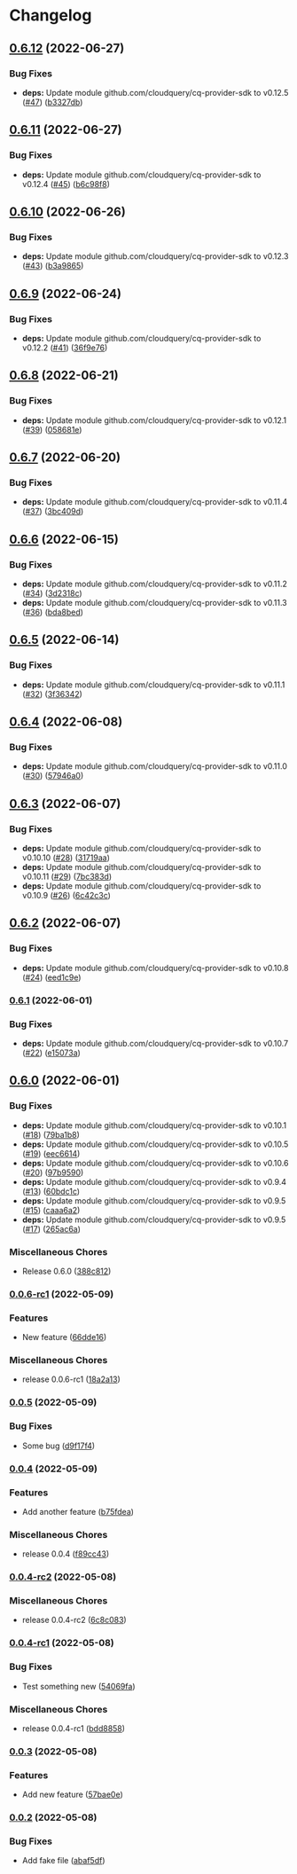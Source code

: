 # Changelog

## [0.6.12](https://github.com/cloudquery/cq-provider-releaseplayground/compare/v0.6.11...v0.6.12) (2022-06-27)


### Bug Fixes

* **deps:** Update module github.com/cloudquery/cq-provider-sdk to v0.12.5 ([#47](https://github.com/cloudquery/cq-provider-releaseplayground/issues/47)) ([b3327db](https://github.com/cloudquery/cq-provider-releaseplayground/commit/b3327db50089cd7da7515f47cf70d2e07e684659))

## [0.6.11](https://github.com/cloudquery/cq-provider-releaseplayground/compare/v0.6.10...v0.6.11) (2022-06-27)


### Bug Fixes

* **deps:** Update module github.com/cloudquery/cq-provider-sdk to v0.12.4 ([#45](https://github.com/cloudquery/cq-provider-releaseplayground/issues/45)) ([b6c98f8](https://github.com/cloudquery/cq-provider-releaseplayground/commit/b6c98f88d3b996ffc88c0ff200de1adb74503bda))

## [0.6.10](https://github.com/cloudquery/cq-provider-releaseplayground/compare/v0.6.9...v0.6.10) (2022-06-26)


### Bug Fixes

* **deps:** Update module github.com/cloudquery/cq-provider-sdk to v0.12.3 ([#43](https://github.com/cloudquery/cq-provider-releaseplayground/issues/43)) ([b3a9865](https://github.com/cloudquery/cq-provider-releaseplayground/commit/b3a9865f2e2ff4d24c4a64656c4b786649ba8677))

## [0.6.9](https://github.com/cloudquery/cq-provider-releaseplayground/compare/v0.6.8...v0.6.9) (2022-06-24)


### Bug Fixes

* **deps:** Update module github.com/cloudquery/cq-provider-sdk to v0.12.2 ([#41](https://github.com/cloudquery/cq-provider-releaseplayground/issues/41)) ([36f9e76](https://github.com/cloudquery/cq-provider-releaseplayground/commit/36f9e76a10cf47d62c02977e6f25dbed060cbd38))

## [0.6.8](https://github.com/cloudquery/cq-provider-releaseplayground/compare/v0.6.7...v0.6.8) (2022-06-21)


### Bug Fixes

* **deps:** Update module github.com/cloudquery/cq-provider-sdk to v0.12.1 ([#39](https://github.com/cloudquery/cq-provider-releaseplayground/issues/39)) ([058681e](https://github.com/cloudquery/cq-provider-releaseplayground/commit/058681e5bcb6c52ea3fd83d1a1a56ff24bd3bfea))

## [0.6.7](https://github.com/cloudquery/cq-provider-releaseplayground/compare/v0.6.6...v0.6.7) (2022-06-20)


### Bug Fixes

* **deps:** Update module github.com/cloudquery/cq-provider-sdk to v0.11.4 ([#37](https://github.com/cloudquery/cq-provider-releaseplayground/issues/37)) ([3bc409d](https://github.com/cloudquery/cq-provider-releaseplayground/commit/3bc409d0f810ed46534145b80837f9d3d7734b66))

## [0.6.6](https://github.com/cloudquery/cq-provider-releaseplayground/compare/v0.6.5...v0.6.6) (2022-06-15)


### Bug Fixes

* **deps:** Update module github.com/cloudquery/cq-provider-sdk to v0.11.2 ([#34](https://github.com/cloudquery/cq-provider-releaseplayground/issues/34)) ([3d2318c](https://github.com/cloudquery/cq-provider-releaseplayground/commit/3d2318cebfe646fe955889368d0465251f89fd75))
* **deps:** Update module github.com/cloudquery/cq-provider-sdk to v0.11.3 ([#36](https://github.com/cloudquery/cq-provider-releaseplayground/issues/36)) ([bda8bed](https://github.com/cloudquery/cq-provider-releaseplayground/commit/bda8beda3ccb734e992e48499b323a2eb5baf68d))

## [0.6.5](https://github.com/cloudquery/cq-provider-releaseplayground/compare/v0.6.4...v0.6.5) (2022-06-14)


### Bug Fixes

* **deps:** Update module github.com/cloudquery/cq-provider-sdk to v0.11.1 ([#32](https://github.com/cloudquery/cq-provider-releaseplayground/issues/32)) ([3f36342](https://github.com/cloudquery/cq-provider-releaseplayground/commit/3f36342a5260273e838fb7641f3a96aa45d0985c))

## [0.6.4](https://github.com/cloudquery/cq-provider-releaseplayground/compare/v0.6.3...v0.6.4) (2022-06-08)


### Bug Fixes

* **deps:** Update module github.com/cloudquery/cq-provider-sdk to v0.11.0 ([#30](https://github.com/cloudquery/cq-provider-releaseplayground/issues/30)) ([57946a0](https://github.com/cloudquery/cq-provider-releaseplayground/commit/57946a0c6cd1c0e5f3d6930c8c4593c328b0c136))

## [0.6.3](https://github.com/cloudquery/cq-provider-releaseplayground/compare/v0.6.2...v0.6.3) (2022-06-07)


### Bug Fixes

* **deps:** Update module github.com/cloudquery/cq-provider-sdk to v0.10.10 ([#28](https://github.com/cloudquery/cq-provider-releaseplayground/issues/28)) ([31719aa](https://github.com/cloudquery/cq-provider-releaseplayground/commit/31719aa3db0801b058755be3e67469d3b76c8534))
* **deps:** Update module github.com/cloudquery/cq-provider-sdk to v0.10.11 ([#29](https://github.com/cloudquery/cq-provider-releaseplayground/issues/29)) ([7bc383d](https://github.com/cloudquery/cq-provider-releaseplayground/commit/7bc383d0242c74ef017617fa1c69f52c9167af57))
* **deps:** Update module github.com/cloudquery/cq-provider-sdk to v0.10.9 ([#26](https://github.com/cloudquery/cq-provider-releaseplayground/issues/26)) ([6c42c3c](https://github.com/cloudquery/cq-provider-releaseplayground/commit/6c42c3c52e586aac35fe05b2bf16c24fbf519c82))

## [0.6.2](https://github.com/cloudquery/cq-provider-releaseplayground/compare/v0.6.1...v0.6.2) (2022-06-07)


### Bug Fixes

* **deps:** Update module github.com/cloudquery/cq-provider-sdk to v0.10.8 ([#24](https://github.com/cloudquery/cq-provider-releaseplayground/issues/24)) ([eed1c9e](https://github.com/cloudquery/cq-provider-releaseplayground/commit/eed1c9e1b7f5f69a3624363e9701cdb9b9469486))

### [0.6.1](https://github.com/cloudquery/cq-provider-releaseplayground/compare/v0.6.0...v0.6.1) (2022-06-01)


### Bug Fixes

* **deps:** Update module github.com/cloudquery/cq-provider-sdk to v0.10.7 ([#22](https://github.com/cloudquery/cq-provider-releaseplayground/issues/22)) ([e15073a](https://github.com/cloudquery/cq-provider-releaseplayground/commit/e15073a01ad9162e2425389fcc4ef21b91309213))

## [0.6.0](https://github.com/cloudquery/cq-provider-releaseplayground/compare/v0.0.6-rc1...v0.6.0) (2022-06-01)


### Bug Fixes

* **deps:** Update module github.com/cloudquery/cq-provider-sdk to v0.10.1 ([#18](https://github.com/cloudquery/cq-provider-releaseplayground/issues/18)) ([79ba1b8](https://github.com/cloudquery/cq-provider-releaseplayground/commit/79ba1b81d18a5a492708c8af3e0d03b867cabd28))
* **deps:** Update module github.com/cloudquery/cq-provider-sdk to v0.10.5 ([#19](https://github.com/cloudquery/cq-provider-releaseplayground/issues/19)) ([eec6614](https://github.com/cloudquery/cq-provider-releaseplayground/commit/eec6614e0377c81b9e0a3c67066306726ed03cb3))
* **deps:** Update module github.com/cloudquery/cq-provider-sdk to v0.10.6 ([#20](https://github.com/cloudquery/cq-provider-releaseplayground/issues/20)) ([97b9590](https://github.com/cloudquery/cq-provider-releaseplayground/commit/97b9590d09dd952a8443c56232f211e75e20e517))
* **deps:** Update module github.com/cloudquery/cq-provider-sdk to v0.9.4 ([#13](https://github.com/cloudquery/cq-provider-releaseplayground/issues/13)) ([60bdc1c](https://github.com/cloudquery/cq-provider-releaseplayground/commit/60bdc1c50fcb9517603f2c21fa5fe6d57918cfcc))
* **deps:** Update module github.com/cloudquery/cq-provider-sdk to v0.9.5 ([#15](https://github.com/cloudquery/cq-provider-releaseplayground/issues/15)) ([caaa6a2](https://github.com/cloudquery/cq-provider-releaseplayground/commit/caaa6a26cac84a1811dbc2f4faf19186b2b50ac7))
* **deps:** Update module github.com/cloudquery/cq-provider-sdk to v0.9.5 ([#17](https://github.com/cloudquery/cq-provider-releaseplayground/issues/17)) ([265ac6a](https://github.com/cloudquery/cq-provider-releaseplayground/commit/265ac6a6f7d382061ecb9e29b091d7e3b2d96b4c))


### Miscellaneous Chores

* Release 0.6.0 ([388c812](https://github.com/cloudquery/cq-provider-releaseplayground/commit/388c812f2988de332c7c74f4b7d06af5e1686582))

### [0.0.6-rc1](https://github.com/cloudquery/cq-provider-releaseplayground/compare/v0.0.5...v0.0.6-rc1) (2022-05-09)


### Features

* New feature ([66dde16](https://github.com/cloudquery/cq-provider-releaseplayground/commit/66dde16c6fadf6700b9fddccdcad2032bdd9b44b))


### Miscellaneous Chores

* release 0.0.6-rc1 ([18a2a13](https://github.com/cloudquery/cq-provider-releaseplayground/commit/18a2a1304e3037f02fc4f770032568f7c8f99fe9))

### [0.0.5](https://github.com/cloudquery/cq-provider-releaseplayground/compare/v0.0.4...v0.0.5) (2022-05-09)


### Bug Fixes

* Some bug ([d9f17f4](https://github.com/cloudquery/cq-provider-releaseplayground/commit/d9f17f4e9cda36b9890a561bf3dfb0234bf84f9e))

### [0.0.4](https://github.com/cloudquery/cq-provider-releaseplayground/compare/v0.0.4-rc2...v0.0.4) (2022-05-09)


### Features

* Add another feature ([b75fdea](https://github.com/cloudquery/cq-provider-releaseplayground/commit/b75fdea75e2d2bdaa32f31e75c54d8ee08a74bec))


### Miscellaneous Chores

* release 0.0.4 ([f89cc43](https://github.com/cloudquery/cq-provider-releaseplayground/commit/f89cc43a76a8a9e29afed97138c2bd5513d141ce))

### [0.0.4-rc2](https://github.com/cloudquery/cq-provider-releaseplayground/compare/v0.0.4-rc1...v0.0.4-rc2) (2022-05-08)


### Miscellaneous Chores

* release 0.0.4-rc2 ([6c8c083](https://github.com/cloudquery/cq-provider-releaseplayground/commit/6c8c083b230db821f77f470e529f66fb896d78cf))

### [0.0.4-rc1](https://github.com/cloudquery/cq-provider-releaseplayground/compare/v0.0.3...v0.0.4-rc1) (2022-05-08)


### Bug Fixes

* Test something new ([54069fa](https://github.com/cloudquery/cq-provider-releaseplayground/commit/54069fa3ce8868888e432b52bf107631b0d96497))


### Miscellaneous Chores

* release 0.0.4-rc1 ([bdd8858](https://github.com/cloudquery/cq-provider-releaseplayground/commit/bdd8858370614bb55bc4b5ae97f1875c76dc8f1f))

### [0.0.3](https://github.com/cloudquery/cq-provider-releaseplayground/compare/v0.0.2...v0.0.3) (2022-05-08)


### Features

* Add new feature ([57bae0e](https://github.com/cloudquery/cq-provider-releaseplayground/commit/57bae0e8f92bc31a833a56298b9e5ef9ec374c81))

### [0.0.2](https://github.com/cloudquery/cq-provider-releaseplayground/compare/v0.0.1...v0.0.2) (2022-05-08)


### Bug Fixes

* Add fake file ([abaf5df](https://github.com/cloudquery/cq-provider-releaseplayground/commit/abaf5df927997f12dcb20538e7b088e413d2c59f))
